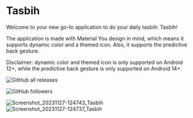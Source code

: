 
# Tasbih

Welcome to your new go-to application to do your daily tasbih: Tasbih!

The application is made with Material You design in mind, which means it supports dynamic color and a themed icon. Also, it supports the predictive back gesture.

Disclaimer: dynamic color and themed icon is only supported on Android 12+, while the predictive back gesture is only supported on Android 14+.


![GitHub all releases](https://img.shields.io/github/downloads/TheGeekyGuy2049/Tasbih/total?color=green)

![GitHub followers](https://img.shields.io/github/followers/TheGeekyGuy2049)

![Screenshot_20231127-124743_Tasbih](https://github.com/TheGeekyGuy2049/Tasbih/assets/151696831/09ca881b-2b16-484d-b0d2-f5bc72b10df3)
![Screenshot_20231127-124737_Tasbih](https://github.com/TheGeekyGuy2049/Tasbih/assets/151696831/aa3cba5c-de59-4cdb-bd00-7f56829ca873)


